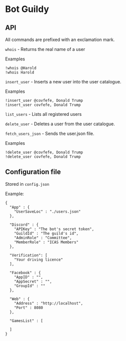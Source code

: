 # Bot Guildy

## API
All commands are prefixed with an exclamation mark.

`whois` - Returns the real name of a user

Examples
```
!whois @Harold
!whois Harold
```
`insert_user` - Inserts a new user into the user catalogue.

Examples
```
!insert_user @covfefe, Donald Trump
!insert_user covfefe, Donald Trump
```
`list_users` - Lists all registered users

`delete_user` - Deletes a user from the user catalogue.

`fetch_users_json` - Sends the user.json file.

Examples
```
!delete_user @covfefe, Donald Trump
!delete_user covfefe, Donald Trump

```

## Configuration file
Stored in `config.json`

Example:
```
{
  "App" : {
    "UserSaveLoc" : "./users.json"
  },

  "Discord" : {
    "APIKey" : "The bot's secret token",
    "GuildId" : "The guild's id",
    "AdminRole" : "Committee",
    "MemberRole" : "ICAS Members"
  },

  "Verification": [
    "Your driving licence"
  ],

  "Facebook" : {
    "AppID" : "",
    "AppSecret" : "",
    "GroupId" : ""
  },

  "Web" : {
    "Address" : "http://localhost",
    "Port" : 8080
  },

  "GamesList" : [
    
  ]
}

```
